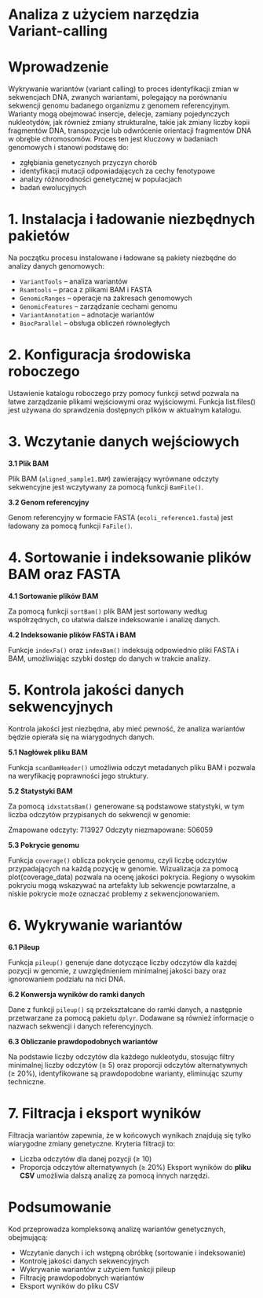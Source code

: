 # Analiza z użyciem narzędzia Variant-calling

# Wprowadzenie
Wykrywanie wariantów (variant calling) to proces identyfikacji zmian w sekwencjach DNA, zwanych wariantami, polegający na porównaniu sekwencji genomu badanego organizmu z genomem referencyjnym. Warianty mogą obejmować insercje, delecje, zamiany pojedynczych nukleotydów, jak również zmiany strukturalne, takie jak zmiany liczby kopii fragmentów DNA, transpozycje lub odwrócenie orientacji fragmentów DNA w obrębie chromosomów. Proces ten jest kluczowy w badaniach genomowych i stanowi podstawę do:
- zgłębiania genetycznych przyczyn chorób
- identyfikacji mutacji odpowiadających za cechy fenotypowe
- analizy różnorodności genetycznej w populacjach
- badań ewolucyjnych

# 1. Instalacja i ładowanie niezbędnych pakietów

Na początku procesu instalowane i ładowane są pakiety niezbędne do analizy danych genomowych:

- `VariantTools` – analiza wariantów
- `Rsamtools` – praca z plikami BAM i FASTA
- `GenomicRanges` – operacje na zakresach genomowych
- `GenomicFeatures` – zarządzanie cechami genomu
- `VariantAnnotation` – adnotacje wariantów
- `BiocParallel` – obsługa obliczeń równoległych

# 2. Konfiguracja środowiska roboczego

Ustawienie katalogu roboczego przy pomocy funkcji setwd pozwala na łatwe zarządzanie plikami wejściowymi oraz wyjściowymi. Funkcja list.files() jest używana do sprawdzenia dostępnych plików w aktualnym katalogu.

# 3. Wczytanie danych wejściowych

**3.1 Plik BAM**

Plik BAM (`aligned_sample1.BAM`) zawierający wyrównane odczyty sekwencyjne jest wczytywany za pomocą funkcji `BamFile()`.

**3.2 Genom referencyjny**

Genom referencyjny w formacie FASTA (`ecoli_reference1.fasta`) jest ładowany za pomocą funkcji `FaFile()`.

# 4. Sortowanie i indeksowanie plików BAM oraz FASTA

**4.1 Sortowanie plików BAM**

Za pomocą funkcji `sortBam()` plik BAM jest sortowany według współrzędnych, co ułatwia dalsze indeksowanie i analizę danych.

**4.2 Indeksowanie plików FASTA i BAM**

Funkcje `indexFa()` oraz `indexBam()` indeksują odpowiednio pliki FASTA i BAM, umożliwiając szybki dostęp do danych w trakcie analizy.

# 5. Kontrola jakości danych sekwencyjnych

Kontrola jakości jest niezbędna, aby mieć pewność, że analiza wariantów będzie opierała się na wiarygodnych danych.

**5.1 Nagłówek pliku BAM**

Funkcja `scanBamHeader()` umożliwia odczyt metadanych pliku BAM i pozwala na weryfikację poprawności jego struktury.

**5.2 Statystyki BAM**

Za pomocą `idxstatsBam()` generowane są podstawowe statystyki, w tym liczba odczytów przypisanych do sekwencji w genomie:

Zmapowane odczyty: 713927
Odczyty niezmapowane: 506059

**5.3 Pokrycie genomu**

Funkcja `coverage()` oblicza pokrycie genomu, czyli liczbę odczytów przypadających na każdą pozycję w genomie. Wizualizacja za pomocą plot(coverage_data) pozwala na ocenę jakości pokrycia. Regiony o wysokim pokryciu mogą wskazywać na artefakty lub sekwencje powtarzalne, a niskie pokrycie może oznaczać problemy z sekwencjonowaniem.

# 6. Wykrywanie wariantów

**6.1 Pileup**

Funkcja `pileup()` generuje dane dotyczące liczby odczytów dla każdej pozycji w genomie, z uwzględnieniem minimalnej jakości bazy oraz ignorowaniem podziału na nici DNA.

**6.2 Konwersja wyników do ramki danych**

Dane z funkcji `pileup()` są przekształcane do ramki danych, a następnie przetwarzane za pomocą pakietu `dplyr`. Dodawane są również informacje o nazwach sekwencji i danych referencyjnych.

**6.3 Obliczanie prawdopodobnych wariantów**

Na podstawie liczby odczytów dla każdego nukleotydu, stosując filtry minimalnej liczby odczytów (≥ 5) oraz proporcji odczytów alternatywnych (≥ 20%), identyfikowane są prawdopodobne warianty, eliminując szumy techniczne.

# 7. Filtracja i eksport wyników

Filtracja wariantów zapewnia, że w końcowych wynikach znajdują się tylko wiarygodne zmiany genetyczne. Kryteria filtracji to:
- Liczba odczytów dla danej pozycji (≥ 10)
- Proporcja odczytów alternatywnych (≥ 20%)
Eksport wyników do **pliku CSV** umożliwia dalszą analizę za pomocą innych narzędzi.

# Podsumowanie

Kod przeprowadza kompleksową analizę wariantów genetycznych, obejmującą:
- Wczytanie danych i ich wstępną obróbkę (sortowanie i indeksowanie)
- Kontrolę jakości danych sekwencyjnych
- Wykrywanie wariantów z użyciem funkcji pileup
- Filtrację prawdopodobnych wariantów
- Eksport wyników do pliku CSV
